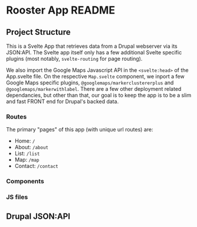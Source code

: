 # Rooster App README

## Project Structure
This is a Svelte App that retrieves data from a Drupal webserver via its JSON:API. The Svelte app itself only has a few additional Svelte specific plugins (most notably, `svelte-routing` for page routing).

We also import the Google Maps Javascript API in the `<svelte:head>` of the App.svelte file. On the respective `Map.svelte` component, we inport a few Google Maps specific plugins, `@googlemaps/markerclustererplus` and `@googlemaps/markerwithlabel`. There are a few other deployment related dependancies, but other than that, our goal is to keep the app is to be a slim and fast FRONT end for Drupal's backed data.

### Routes
The primary "pages" of this app (with unique url routes) are:
- Home: `/`
- About: `/about`
- List: `/list`
- Map: `/map`
- Contact: `/contact`

### Components

### JS files

## Drupal JSON:API
